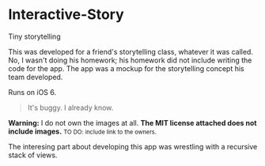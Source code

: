 Interactive-Story
=================

Tiny storytelling

This was developed for a friend's storytelling class, whatever it was called. No, I wasn't doing his homework; his homework did not include writing the code for the app. The app was a mockup for the storytelling concept his team developed.

Runs on iOS 6.

> It's buggy. I already know.

**Warning:** I do not own the images at all. **The MIT license attached does not include images.** <small>TO DO: include link to the owners.</small>

The interesing part about developing this app was wrestling with a recursive stack of views.
